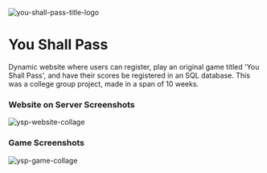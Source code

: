 ![you-shall-pass-title-logo](https://i.imgur.com/G5WZKC6.png)
# You Shall Pass
Dynamic website where users can register, play an original game titled 'You Shall Pass', and have their scores be registered in an SQL database.
This was a college group project, made in a span of 10 weeks.

### Website on Server Screenshots
![ysp-website-collage](https://i.imgur.com/uGY1fiP.png)

### Game Screenshots
![ysp-game-collage](https://i.imgur.com/0BaYBUa.png)
